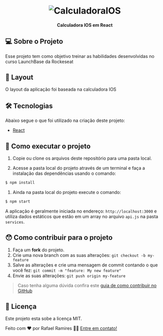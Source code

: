 <h1 align="center">
    <img alt="CalculadoraIOS" title="#calculadoraIOS" src="./assets/banner.png" />
</h1>

<h4 align="center"> 
	Calculadora IOS em React 
</h4>

<p align="center">
	
## 💻 Sobre o Projeto

Esse projeto tem como objetivo treinar as habilidades desenvolvidas no curso LaunchBase da Rockeseat   
## 🎨 Layout

O layout da aplicação foi baseada na calculadora IOS

## 🛠 Tecnologias
Abaixo segue o que foi utilizado na criação deste projeto:

- [React](https://github.com/facebook/react) 
</p>


## 🚀 Como executar o projeto

1. Copie ou clone os arquivos deste repositório para uma pasta local.

2. Acesse a pasta local do projeto através de um terminal e faça a instalação das dependências usando o comando:
```sh
$ npm install
```

1. Ainda na pasta local do projeto execute o comando:
```sh
$ npm start
```

A aplicação é geralmente iniciada no endereço: `http://localhost:3000` e utiliza dados estáticos que estão em um array no arquivo `api.js` na pasta `services`.


## 😯 Como contribuir para o projeto

1. Faça um **fork** do projeto.
2. Crie uma nova branch com as suas alterações: `git checkout -b my-feature`
3. Salve as alterações e crie uma mensagem de commit contando o que você fez: `git commit -m "feature: My new feature"`
4. Envie as suas alterações: `git push origin my-feature`
> Caso tenha alguma dúvida confira este [guia de como contribuir no GitHub](https://github.com/firstcontributions/first-contributions)


## 📝 Licença

Este projeto esta sobe a licença MIT.

Feito com ❤️ por Rafael Ramires 👋🏽 [Entre em contato!](https://www.linkedin.com/in/rafael-ramires-791aa378/)
